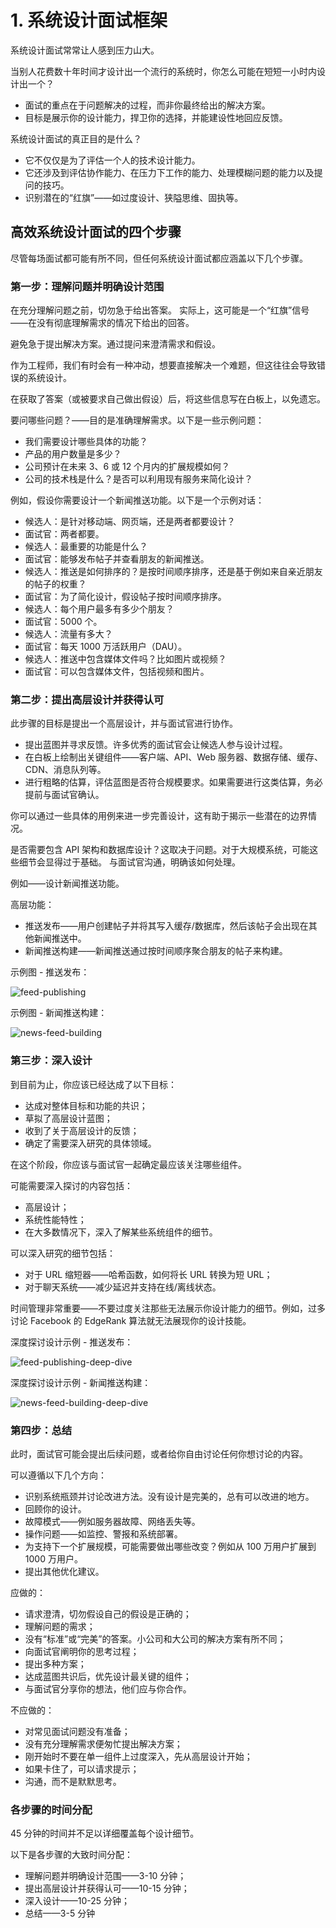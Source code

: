# 1. 系统设计面试框架

系统设计面试常常让人感到压力山大。

当别人花费数十年时间才设计出一个流行的系统时，你怎么可能在短短一小时内设计出一个？

- 面试的重点在于问题解决的过程，而非你最终给出的解决方案。
- 目标是展示你的设计能力，捍卫你的选择，并能建设性地回应反馈。

系统设计面试的真正目的是什么？

- 它不仅仅是为了评估一个人的技术设计能力。
- 它还涉及到评估协作能力、在压力下工作的能力、处理模糊问题的能力以及提问的技巧。
- 识别潜在的“红旗”——如过度设计、狭隘思维、固执等。

## 高效系统设计面试的四个步骤

尽管每场面试都可能有所不同，但任何系统设计面试都应涵盖以下几个步骤。

### 第一步：理解问题并明确设计范围

在充分理解问题之前，切勿急于给出答案。
实际上，这可能是一个“红旗”信号——在没有彻底理解需求的情况下给出的回答。

避免急于提出解决方案。通过提问来澄清需求和假设。

作为工程师，我们有时会有一种冲动，想要直接解决一个难题，但这往往会导致错误的系统设计。

在获取了答案（或被要求自己做出假设）后，将这些信息写在白板上，以免遗忘。

要问哪些问题？——目的是准确理解需求。以下是一些示例问题：

- 我们需要设计哪些具体的功能？
- 产品的用户数量是多少？
- 公司预计在未来 3、6 或 12 个月内的扩展规模如何？
- 公司的技术栈是什么？是否可以利用现有服务来简化设计？

例如，假设你需要设计一个新闻推送功能。以下是一个示例对话：

- 候选人：是针对移动端、网页端，还是两者都要设计？
- 面试官：两者都要。
- 候选人：最重要的功能是什么？
- 面试官：能够发布帖子并查看朋友的新闻推送。
- 候选人：推送是如何排序的？是按时间顺序排序，还是基于例如来自亲近朋友的帖子的权重？
- 面试官：为了简化设计，假设帖子按时间顺序排序。
- 候选人：每个用户最多有多少个朋友？
- 面试官：5000 个。
- 候选人：流量有多大？
- 面试官：每天 1000 万活跃用户（DAU）。
- 候选人：推送中包含媒体文件吗？比如图片或视频？
- 面试官：可以包含媒体文件，包括视频和图片。

### 第二步：提出高层设计并获得认可

此步骤的目标是提出一个高层设计，并与面试官进行协作。

- 提出蓝图并寻求反馈。许多优秀的面试官会让候选人参与设计过程。
- 在白板上绘制出关键组件——客户端、API、Web 服务器、数据存储、缓存、CDN、消息队列等。
- 进行粗略的估算，评估蓝图是否符合规模要求。如果需要进行这类估算，务必提前与面试官确认。

你可以通过一些具体的用例来进一步完善设计，这有助于揭示一些潜在的边界情况。

是否需要包含 API 架构和数据库设计？这取决于问题。对于大规模系统，可能这些细节会显得过于基础。
与面试官沟通，明确该如何处理。

例如——设计新闻推送功能。

高层功能：

- 推送发布——用户创建帖子并将其写入缓存/数据库，然后该帖子会出现在其他新闻推送中。
- 新闻推送构建——新闻推送通过按时间顺序聚合朋友的帖子来构建。

示例图 - 推送发布：

![feed-publishing](../image/system-design-24.png)

示例图 - 新闻推送构建：

![news-feed-building](../image/system-design-25.png)

### 第三步：深入设计

到目前为止，你应该已经达成了以下目标：

- 达成对整体目标和功能的共识；
- 草拟了高层设计蓝图；
- 收到了关于高层设计的反馈；
- 确定了需要深入研究的具体领域。

在这个阶段，你应该与面试官一起确定最应该关注哪些组件。

可能需要深入探讨的内容包括：

- 高层设计；
- 系统性能特性；
- 在大多数情况下，深入了解某些系统组件的细节。

可以深入研究的细节包括：

- 对于 URL 缩短器——哈希函数，如何将长 URL 转换为短 URL；
- 对于聊天系统——减少延迟并支持在线/离线状态。

时间管理非常重要——不要过度关注那些无法展示你设计能力的细节。例如，过多讨论 Facebook 的 EdgeRank 算法就无法展现你的设计技能。

深度探讨设计示例 - 推送发布：

![feed-publishing-deep-dive](../image/system-design-26.png)

深度探讨设计示例 - 新闻推送构建：

![news-feed-building-deep-dive](../image/system-design-27.png)

### 第四步：总结

此时，面试官可能会提出后续问题，或者给你自由讨论任何你想讨论的内容。

可以遵循以下几个方向：

- 识别系统瓶颈并讨论改进方法。没有设计是完美的，总有可以改进的地方。
- 回顾你的设计。
- 故障模式——例如服务器故障、网络丢失等。
- 操作问题——如监控、警报和系统部署。
- 为支持下一个扩展规模，可能需要做出哪些改变？例如从 100 万用户扩展到 1000 万用户。
- 提出其他优化建议。

应做的：

- 请求澄清，切勿假设自己的假设是正确的；
- 理解问题的需求；
- 没有“标准”或“完美”的答案。小公司和大公司的解决方案有所不同；
- 向面试官阐明你的思考过程；
- 提出多种方案；
- 达成蓝图共识后，优先设计最关键的组件；
- 与面试官分享你的想法，他们应与你合作。

不应做的：

- 对常见面试问题没有准备；
- 没有充分理解需求便匆忙提出解决方案；
- 刚开始时不要在单一组件上过度深入，先从高层设计开始；
- 如果卡住了，可以请求提示；
- 沟通，而不是默默思考。

### 各步骤的时间分配

45 分钟的时间并不足以详细覆盖每个设计细节。

以下是各步骤的大致时间分配：

- 理解问题并明确设计范围——3-10 分钟；
- 提出高层设计并获得认可——10-15 分钟；
- 深入设计——10-25 分钟；
- 总结——3-5 分钟
